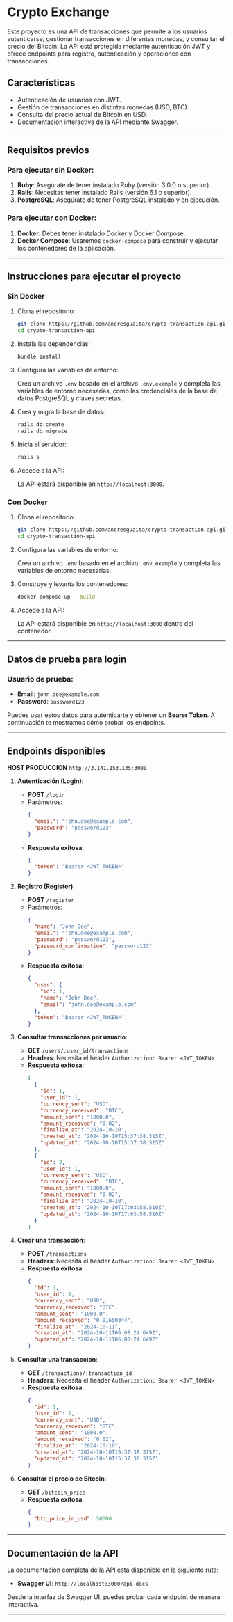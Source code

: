 # Crypto Exchange

Este proyecto es una API de transacciones que permite a los usuarios autenticarse, gestionar transacciones en diferentes monedas, y consultar el precio del Bitcoin. La API está protegida mediante autenticación JWT y ofrece endpoints para registro, autenticación y operaciones con transacciones.

## Características

- Autenticación de usuarios con JWT.
- Gestión de transacciones en distintas monedas (USD, BTC).
- Consulta del precio actual de Bitcoin en USD.
- Documentación interactiva de la API mediante Swagger.

---

## Requisitos previos

### Para ejecutar sin Docker:

1. **Ruby**: Asegúrate de tener instalado Ruby (versión 3.0.0 o superior).
2. **Rails**: Necesitas tener instalado Rails (versión 6.1 o superior).
3. **PostgreSQL**: Asegúrate de tener PostgreSQL instalado y en ejecución.

### Para ejecutar con Docker:

1. **Docker**: Debes tener instalado Docker y Docker Compose.
2. **Docker Compose**: Usaremos `docker-compose` para construir y ejecutar los contenedores de la aplicación.

---

## Instrucciones para ejecutar el proyecto

### Sin Docker

1. Clona el repositorio:

   ```bash
   git clone https://github.com/andresguaita/crypto-transaction-api.git
   cd crypto-transaction-api
   ```

2. Instala las dependencias:

   ```bash
   bundle install
   ```

3. Configura las variables de entorno:

   Crea un archivo `.env` basado en el archivo `.env.example` y completa las variables de entorno necesarias, como las credenciales de la base de datos PostgreSQL y claves secretas.

4. Crea y migra la base de datos:

   ```bash
   rails db:create
   rails db:migrate
   ```

5. Inicia el servidor:

   ```bash
   rails s
   ```

6. Accede a la API:

   La API estará disponible en `http://localhost:3000`.

### Con Docker

1. Clona el repositorio:

   ```bash
   git clone https://github.com/andresguaita/crypto-transaction-api.git
   cd crypto-transaction-api
   ```

2. Configura las variables de entorno:

   Crea un archivo `.env` basado en el archivo `.env.example` y completa las variables de entorno necesarias.

3. Construye y levanta los contenedores:

   ```bash
   docker-compose up --build
   ```

4. Accede a la API:

   La API estará disponible en `http://localhost:3000` dentro del contenedor.

---

## Datos de prueba para login

### Usuario de prueba:

- **Email**: `john.doe@example.com`
- **Password**: `password123`

Puedes usar estos datos para autenticarte y obtener un **Bearer Token**. A continuación te mostramos cómo probar los endpoints.

---

## Endpoints disponibles

**HOST PRODUCCION** `http://3.141.153.135:3000`

1. **Autenticación (Login)**:

   - **POST** `/login`
   - Parámetros:
     ```json
     {
       "email": "john.doe@example.com",
       "password": "password123"
     }
     ```
   - **Respuesta exitosa**:
     ```json
     {
       "token": "Bearer <JWT_TOKEN>"
     }
     ```

2. **Registro (Register)**:

   - **POST** `/register`
   - Parámetros:
     ```json
     {
       "name": "John Doe",
       "email": "john.doe@example.com",
       "password": "password123",
       "password_confirmation": "password123"
     }
     ```
   - **Respuesta exitosa**:
     ```json
     {
       "user": {
         "id": 1,
         "name": "John Doe",
         "email": "john.doe@example.com"
       },
       "token": "Bearer <JWT_TOKEN>"
     }
     ```

3. **Consultar transacciones por usuario**:

   - **GET** `/users/:user_id/transactions`
   - **Headers**: Necesita el header `Authorization: Bearer <JWT_TOKEN>`
   - **Respuesta exitosa**:
     ```json
     [
       {
         "id": 1,
         "user_id": 1,
         "currency_sent": "USD",
         "currency_received": "BTC",
         "amount_sent": "1000.0",
         "amount_received": "0.02",
         "finalize_at": "2024-10-10",
         "created_at": "2024-10-10T15:37:38.315Z",
         "updated_at": "2024-10-10T15:37:38.315Z"
       },
       {
         "id": 2,
         "user_id": 1,
         "currency_sent": "USD",
         "currency_received": "BTC",
         "amount_sent": "1000.0",
         "amount_received": "0.02",
         "finalize_at": "2024-10-10",
         "created_at": "2024-10-10T17:03:58.510Z",
         "updated_at": "2024-10-10T17:03:58.510Z"
       }
     ]
     ```

4. **Crear una transacción**:

   - **POST** `/transactions`
   - **Headers**: Necesita el header `Authorization: Bearer <JWT_TOKEN>`
   - **Respuesta exitosa**:
     ```json
     {
       "id": 1,
       "user_id": 1,
       "currency_sent": "USD",
       "currency_received": "BTC",
       "amount_sent": "1000.0",
       "amount_received": "0.01650344",
       "finalize_at": "2024-10-11",
       "created_at": "2024-10-11T06:08:24.649Z",
       "updated_at": "2024-10-11T06:08:24.649Z"
     }
     ```

5. **Consultar una transaccion**:

   - **GET** `/transactions/:transaction_id`
   - **Headers**: Necesita el header `Authorization: Bearer <JWT_TOKEN>`
   - **Respuesta exitosa**:
     ```json
     {
       "id": 1,
       "user_id": 1,
       "currency_sent": "USD",
       "currency_received": "BTC",
       "amount_sent": "1000.0",
       "amount_received": "0.02",
       "finalize_at": "2024-10-10",
       "created_at": "2024-10-10T15:37:38.315Z",
       "updated_at": "2024-10-10T15:37:38.315Z"
     }
     ```

6. **Consultar el precio de Bitcoin**:
   - **GET** `/bitcoin_price`
   - **Respuesta exitosa**:
     ```json
     {
       "btc_price_in_usd": 50000
     }
     ```

---

## Documentación de la API

La documentación completa de la API está disponible en la siguiente ruta:

- **Swagger UI**: `http://localhost:3000/api-docs`


Desde la interfaz de Swagger UI, puedes probar cada endpoint de manera interactiva.

---
